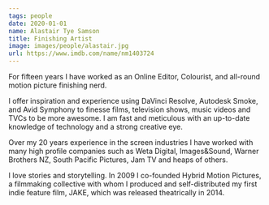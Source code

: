 ```yaml
---
tags: people
date: 2020-01-01
name: Alastair Tye Samson
title: Finishing Artist
image: images/people/alastair.jpg
url: https://www.imdb.com/name/nm1403724
---
```


<p class="mt-5">For fifteen years I have worked as an Online Editor, Colourist, and all-round motion picture finishing nerd.</p>
<p>I offer inspiration and experience using DaVinci Resolve, Autodesk Smoke, and Avid Symphony to finesse films, television shows, music videos and TVCs to be more awesome. I am fast and meticulous with an up-to-date knowledge of technology and a strong creative eye.</p>
<p>Over my 20 years experience in the screen industries I have worked with many high profile companies such as Weta Digital, Images&Sound, Warner Brothers NZ, South Pacific Pictures, Jam TV and heaps of others.</p>
<p>I love stories and storytelling. In 2009 I co-founded Hybrid Motion Pictures, a filmmaking collective with whom I produced and self-distributed my first indie feature film, JAKE, which was released theatrically in 2014.</p>
